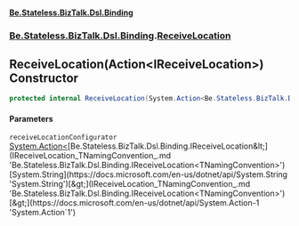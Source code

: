 #### [Be.Stateless.BizTalk.Dsl.Binding](README.md 'README')
### [Be.Stateless.BizTalk.Dsl.Binding](Be.Stateless.BizTalk.Dsl.Binding.md 'Be.Stateless.BizTalk.Dsl.Binding').[ReceiveLocation](ReceiveLocation.md 'Be.Stateless.BizTalk.Dsl.Binding.ReceiveLocation')

## ReceiveLocation(Action<IReceiveLocation<string>>) Constructor

```csharp
protected internal ReceiveLocation(System.Action<Be.Stateless.BizTalk.Dsl.Binding.IReceiveLocation<string>> receiveLocationConfigurator);
```
#### Parameters

<a name='Be.Stateless.BizTalk.Dsl.Binding.ReceiveLocation.ReceiveLocation(System.Action_Be.Stateless.BizTalk.Dsl.Binding.IReceiveLocation_string__).receiveLocationConfigurator'></a>

`receiveLocationConfigurator` [System.Action&lt;](https://docs.microsoft.com/en-us/dotnet/api/System.Action-1 'System.Action`1')[Be.Stateless.BizTalk.Dsl.Binding.IReceiveLocation&lt;](IReceiveLocation_TNamingConvention_.md 'Be.Stateless.BizTalk.Dsl.Binding.IReceiveLocation<TNamingConvention>')[System.String](https://docs.microsoft.com/en-us/dotnet/api/System.String 'System.String')[&gt;](IReceiveLocation_TNamingConvention_.md 'Be.Stateless.BizTalk.Dsl.Binding.IReceiveLocation<TNamingConvention>')[&gt;](https://docs.microsoft.com/en-us/dotnet/api/System.Action-1 'System.Action`1')